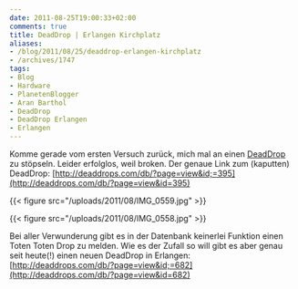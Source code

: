 ```yaml
---
date: 2011-08-25T19:00:33+02:00
comments: true
title: DeadDrop | Erlangen Kirchplatz
aliases:
- /blog/2011/08/25/deaddrop-erlangen-kirchplatz
- /archives/1747
tags:
- Blog
- Hardware
- PlanetenBlogger
- Aran Barthol
- DeadDrop
- DeadDrop Erlangen
- Erlangen
---
```


Komme gerade vom ersten Versuch zurück, mich mal an einen
[DeadDrop](http://deaddrops.com) zu stöpseln. Leider erfolglos, weil
broken. Der genaue Link zum (kaputten) DeadDrop:
[http://deaddrops.com/db/?page=view&id;=395](http://deaddrops.com/db/?page=view&id=395)

{{< figure src="/uploads/2011/08/IMG_0559.jpg" >}}

{{< figure src="/uploads/2011/08/IMG_0558.jpg" >}}

Bei aller Verwunderung gibt es in der Datenbank keinerlei Funktion einen
Toten Toten Drop zu melden. Wie es der Zufall so will gibt es aber genau
seit heute(!) einen neuen DeadDrop in Erlangen:
[http://deaddrops.com/db/?page=view&id;=682](http://deaddrops.com/db/?page=view&id=682)
